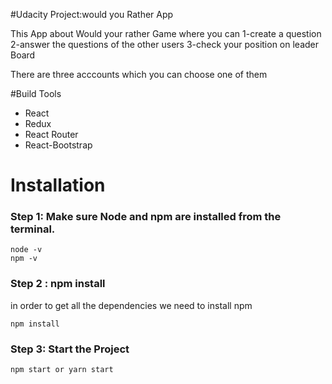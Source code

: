 #Udacity Project:would you Rather App

This App about Would your rather Game where you can 
    1-create a question
    2-answer the questions of the other users
    3-check your position on leader Board

There are three acccounts which you can choose one of them

#Build Tools
* React
* Redux
* React Router
* React-Bootstrap

# Installation

### Step 1: Make sure Node and npm are installed from the terminal.

```
node -v
npm -v
```
### Step 2 : npm install

in order to get all the dependencies we need to install npm

```
npm install
```

### Step 3: Start the Project

```
npm start or yarn start
```